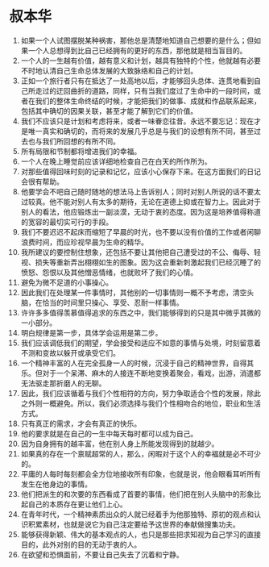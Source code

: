 # 叔本华
1. 如果一个人试图摆脱某种祸害，那他总是清楚地知道自己想要的是什么；但如果一个人总想得到比自己已经拥有的更好的东西，那他就是相当盲目的。
2. 一个人的一生越有价值，越有意义和计划，越具有独特的个性，他就越有必要不时地认清自己生命总体发展的大致脉络和自己的计划。
3. 正如一个旅行者只有在抵达了一处高地以后，才能够回头总体、连贯地看到自己所走过的迂回曲折的道路，同样，只有当我们度过了生命中的一段时间，或者在我们的整体生命终结的时候，才能把我们的做事、成就和作品联系起来，包括其中确切的因果关联，甚至才能了解到它们的价值。
4. 我们不应该只是计划和考虑将来，或者一味眷恋往昔。永远不要忘记：现在才是唯一真实和确切的，而将来的发展几乎总是与我们的设想有所不同，甚至过去也与我们所回想的有所不同。
5. 所有局限和节制都将增进我们的幸福。
6. 一个人在晚上睡觉前应该详细地检查自己在白天的所作所为。
7. 对那些值得回味时刻的记录和记忆，应该小心保存下来。在这方面我们的日记会很有帮助。
8. 他要学会不吧自己随时随地的想法马上告诉别人；同时对别人所说的话不要太过较真。他不能对别人有太多的期待，无论在道德上抑或在智力上。因此对于别人的看法，他应锻炼出一副淡漠，无动于衷的态度。因为这是培养值得称道的宽容的最切实可行的手段。
9. 我们不要迟迟不起床而缩短了早晨的时光，也不要以没有价值的工作或者闲聊浪费时间，而应珍视早晨为生命的精华。
10. 我所建议的要控制住想象，还包括不要让其他把自己遭受过的不公、侮辱、轻视、损失等重新弄出栩栩如生的图象。因为这会重新刺激起我们已经沉睡了的愤怒、怨恨以及其他憎恶情绪，也就败坏了我们的心情。
11. 避免为微不足道的小事操心。
12. 因此我们在处理某一件事情时，其他别的一切事情则一概不予考虑，清空头脑，在恰当的时间里只操心、享受、忍耐一样事情。
13. 许许多多值得羡慕值得追求的东西之中，我们能够得到的只是其中微乎其微的一小部分。
14. 明白规律是第一步，具体学会运用是第二步。
15. 我们应该调低我们的期望，学会接受和适应不如意的事情与处境，时刻留意着不测和变故以躲开或承受它们。
16. 一个精神丰富的人在完全孤身一人的时候，沉浸于自己的精神世界，自得其乐。但对于一个呆滞、麻木的人接连不断地变换着聚会，看戏，出游，消遣都无法驱走那折磨人的无聊。
17. 因此，我们应该循着与我们个性相符的方向，努力争取适合个性的发展，除此之外则一概避免。所以，我们必须选择与我们个性相吻合的地位，职业和生活方式。
18. 只有真正的需求，才会有真正的快乐。
19. 他的要求就是在自己的一生中每天每时都可以成为自己。
20. 因为自身拥有的越丰富，他在别人身上所能发现得到的就越少。
21. 如果真的存在一个禀赋超常的人，那么，闲暇对于这个人的幸福就是必不可少的。
22. 平庸的人每时每刻都会全方位地接收所有印象，也就是说，他会眼看耳听所有发生在他身边的事情。
23. 他们把派生的和次要的东西看成了首要的事情，他们把在别人头脑中的形象比起自己的本质存在更让他们上心。
24. 在青年时代，一个精神素质出众的人就已经着手为他那独特、原初的观点和认识积累素材，也就是说它为自己注定要给予这世界的奉献做搜集功夫。
25. 能够获得新颖、伟大的基本观点的人，也只是那些把求知视为自己学习的直接目的，此外对别的目的无动于衷的人。
26. 在欲望和恐惧面前，不要让自己失去了沉着和宁静。